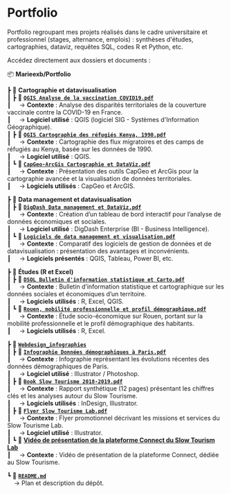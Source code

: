 # Portfolio
Portfolio regroupant mes projets réalisés dans le cadre universitaire et professionnel (stages, alternance, emplois) : synthèses d'études, cartographies, dataviz, requêtes SQL, codes R et Python, etc.

Accédez directement aux dossiers et documents : 

📦 **Marieexb/Portfolio**  

 ┣ 📂 **Cartographie et datavisualisation**  
 ┃ ┣ 📄 **[`QGIS Analyse de la vaccination COVID19.pdf`](https://github.com/marieexb/Portfolio/blob/main/QGIS%20Analyse%20de%20la%20vaccination%20COVID19.pdf)**  
 ┃ &nbsp;&nbsp;&nbsp;&nbsp;→ **Contexte** : Analyse des disparités territoriales de la couverture vaccinale contre la COVID-19 en France.  
 ┃ &nbsp;&nbsp;&nbsp;&nbsp;→ **Logiciel utilisé** : QGIS (logiciel SIG - Systèmes d'Information Géographique).  
 ┃ ┣ 📄 **[`QGIS Cartographie des réfugiés Kenya, 1990.pdf`](https://github.com/marieexb/Portfolio/blob/main/QGIS%20Cartographie%20des%20réfugiés%20Kenya,%201990.pdf)**  
 ┃ &nbsp;&nbsp;&nbsp;&nbsp;→ **Contexte** : Cartographie des flux migratoires et des camps de réfugiés au Kenya, basée sur les données de 1990.  
 ┃ &nbsp;&nbsp;&nbsp;&nbsp;→ **Logiciel utilisé** : QGIS.  
 ┃ ┗ 📄 **[`CapGeo-ArcGis Cartographie et DataViz.pdf`](https://github.com/marieexb/Portfolio/blob/main/CapGeo-ArcGis%20Cartographie%20et%20DataViz.pdf)**  
 ┃ &nbsp;&nbsp;&nbsp;&nbsp;→ **Contexte** : Présentation des outils CapGeo et ArcGis pour la cartographie avancée et la visualisation de données territoriales.  
 ┃ &nbsp;&nbsp;&nbsp;&nbsp;→ **Logiciels utilisés** : CapGeo et ArcGIS.  

 ┣ 📂 **Data management et datavisualisation**  
 ┃ ┣ 📄 **[`DigDash Data management et DataViz.pdf`](https://github.com/marieexb/Portfolio/blob/main/DigDash%20Data%20management%20et%20DataViz.pdf)**  
 ┃ &nbsp;&nbsp;&nbsp;&nbsp;→ **Contexte** : Création d’un tableau de bord interactif pour l’analyse de données économiques et sociales.  
 ┃ &nbsp;&nbsp;&nbsp;&nbsp;→ **Logiciel utilisé** : DigDash Enterprise (BI - Business Intelligence).  
 ┃ ┗ 📄 **[`Logiciels de data management et visualisation.pdf`](https://github.com/marieexb/Portfolio/blob/main/Logiciels%20de%20data%20management%20et%20visualisation.pdf)**  
 ┃ &nbsp;&nbsp;&nbsp;&nbsp;→ **Contexte** : Comparatif des logiciels de gestion de données et de datavisualisation : présentation des avantages et inconvénients.  
 ┃ &nbsp;&nbsp;&nbsp;&nbsp;→ **Logiciels présentés** : QGIS, Tableau, Power BI, etc.  

 ┣ 📂 **Études (R et Excel)**  
 ┃ ┣ 📄 **[`DSOL Bulletin d'information statistique et Carto.pdf`](https://github.com/marieexb/Portfolio/blob/main/DSOL%20Bulletin%20d'information%20statistique%20et%20Carto.pdf)**  
 ┃ &nbsp;&nbsp;&nbsp;&nbsp;→ **Contexte** : Bulletin d’information statistique et cartographique sur les données sociales et économiques d’un territoire.  
 ┃ &nbsp;&nbsp;&nbsp;&nbsp;→ **Logiciels utilisés** : R, Excel, QGIS.  
 ┃ ┗ 📄 **[`Rouen, mobilité professionnelle et profil démographique.pdf`](https://github.com/marieexb/Portfolio/blob/main/Rouen,%20mobilité%20professionnelle%20et%20profil%20démographique.pdf)**  
 ┃ &nbsp;&nbsp;&nbsp;&nbsp;→ **Contexte** : Étude socio-économique sur Rouen, portant sur la mobilité professionnelle et le profil démographique des habitants.  
 ┃ &nbsp;&nbsp;&nbsp;&nbsp;→ **Logiciels utilisés** : R, Excel.  

 ┣ 📂 **[`Webdesign_infographies`](https://github.com/marieexb/Portfolio/tree/main/Webdesign_infographies)**  
 ┃ ┣ 📄 **[`Infographie Données démographiques à Paris.pdf`](https://github.com/marieexb/Portfolio/blob/main/Infographie%20Données%20démographiques%20à%20Paris.pdf)**  
 ┃ &nbsp;&nbsp;&nbsp;&nbsp;→ **Contexte** : Infographie représentant les évolutions récentes des données démographiques de Paris.  
 ┃ &nbsp;&nbsp;&nbsp;&nbsp;→ **Logiciel utilisé** : Illustrator / Photoshop.  
 ┃ ┣ 📄 **[`Book Slow Tourisme 2018-2019.pdf`](https://github.com/marieexb/Portfolio/blob/main/Webdesign_infographies/Book%20Slow%20Tourisme%202018-2019.pdf)**  
 ┃ &nbsp;&nbsp;&nbsp;&nbsp;→ **Contexte** : Rapport synthétique (12 pages) présentant les chiffres clés et les analyses autour du Slow Tourisme.  
 ┃ &nbsp;&nbsp;&nbsp;&nbsp;→ **Logiciels utilisés** : InDesign, Illustrator.  
 ┃ ┣ 📄 **[`Flyer Slow Tourisme Lab.pdf`](https://github.com/marieexb/Portfolio/blob/main/Webdesign_infographies/Flyer%20Slow%20Tourisme%20Lab.pdf)**  
 ┃ &nbsp;&nbsp;&nbsp;&nbsp;→ **Contexte** : Flyer promotionnel décrivant les missions et services du Slow Tourisme Lab.  
 ┃ &nbsp;&nbsp;&nbsp;&nbsp;→ **Logiciel utilisé** : Illustrator.  
 ┃ ┗ 🎥 **[Vidéo de présentation de la plateforme Connect du Slow Tourism Lab](https://www.facebook.com/watch/?v=297295040951452)**  
 ┃ &nbsp;&nbsp;&nbsp;&nbsp;→ **Contexte** : Vidéo de présentation de la plateforme Connect, dédiée au Slow Tourisme.  

 ┗ 📄 **[`README.md`](https://github.com/marieexb/Portfolio/blob/main/README.md)**  
 &nbsp;&nbsp;&nbsp;&nbsp;→ Plan et description du dépôt.
